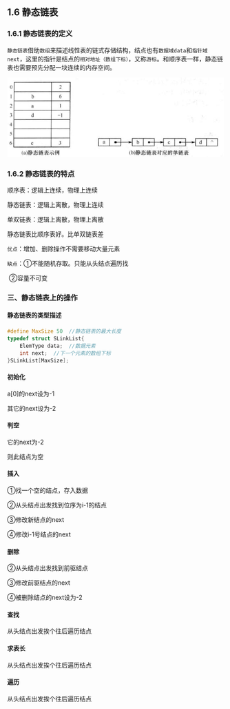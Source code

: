 ## 1.6 静态链表

### 1.6.1 静态链表的定义

`静态链表`借助`数组`来描述线性表的链式存储结构，结点也有`数据域data`和`指针域next`，这里的指针是结点的`相对地址（数组下标）`，又称`游标`。和顺序表一样，静态链表也需要预先分配一块连续的内存空间。

![静态链表](../images/20210418162136494.png)

### 1.6.2 静态链表的特点

顺序表：逻辑上连续，物理上连续

静态链表：逻辑上离散，物理上连续

单双链表：逻辑上离散，物理上离散

静态链表比顺序表好。比单双链表差

`优点`：增加、删除操作不需要移动大量元素

`缺点`：①不能随机存取。只能从头结点遍历找

​               ②容量不可变

### 三、静态链表上的操作

#### 静态链表的类型描述

```C
#define MaxSize 50  //静态链表的最大长度
typedef struct SLinkList{
	ElemType data;  //数据元素
	int next;  //下一个元素的数组下标
}SLinkList[MaxSize];
```

#### 初始化

a[0]的next设为-1

其它的next设为-2

#### 判空

它的next为-2

则此结点为空

#### 插入

①找一个空的结点，存入数据

②从头结点出发找到位序为i-1的结点

③修改新结点的next

④修改i-1号结点的next

#### 删除

②从头结点出发找到前驱结点

③修改前驱结点的next

④被删除结点的next设为-2

#### 查找

从头结点出发挨个往后遍历结点

#### 求表长

从头结点出发挨个往后遍历结点

#### 遍历

从头结点出发挨个往后遍历结点
